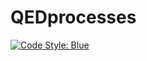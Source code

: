 # QEDprocesses

[![Code Style: Blue](https://img.shields.io/badge/code%20style-blue-4495d1.svg)](https://github.com/invenia/BlueStyle)

